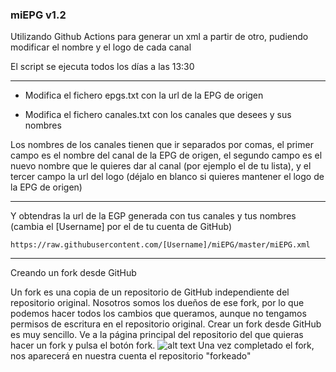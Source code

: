 ### miEPG   v1.2

Utilizando Github Actions para generar un xml a partir de otro, pudiendo modificar el nombre y el logo de cada canal

El script se ejecuta todos los días a las 13:30

***
- Modifica el fichero epgs.txt con la url de la EPG de origen

- Modifica el fichero canales.txt con los canales que desees y sus nombres

Los nombres de los canales tienen que ir separados por comas, el primer campo es el nombre del canal de la EPG de origen, el segundo campo es el nuevo nombre que le quieres dar al canal (por ejemplo el de tu lista), y el tercer campo la url del logo (déjalo en blanco si quieres mantener el logo de la EPG de origen)
***
Y obtendras la url de la EGP generada con tus canales y tus nombres (cambia el [Username] por el de tu cuenta de GitHub)
```
https://raw.githubusercontent.com/[Username]/miEPG/master/miEPG.xml
```

***

Creando un fork desde GitHub

Un fork es una copia de un repositorio de GitHub independiente del repositorio original. Nosotros somos los dueños de ese fork, por lo que podemos hacer todos los cambios que queramos, aunque no tengamos permisos de escritura en el repositorio original.
Crear un fork desde GitHub es muy sencillo. Ve a la página principal del repositorio del que quieras hacer un fork y pulsa el botón fork.
![alt text](https://raw.githubusercontent.com/davidmuma/miEPG/refs/heads/main/.github/workflows/fork1.png)
Una vez completado el fork, nos aparecerá en nuestra cuenta el repositorio "forkeado"
